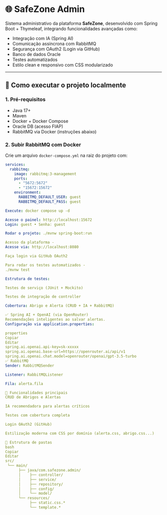 # 🌐 SafeZone Admin

Sistema administrativo da plataforma **SafeZone**, desenvolvido com Spring Boot + Thymeleaf, integrando funcionalidades avançadas como:

- Integração com IA (Spring AI)
- Comunicação assíncrona com RabbitMQ
- Segurança com OAuth2 (Login via GitHub)
- Banco de dados Oracle
- Testes automatizados
- Estilo clean e responsivo com CSS modularizado

---

## 🔧 Como executar o projeto localmente

### 1. Pré-requisitos

- Java 17+
- Maven
- Docker + Docker Compose
- Oracle DB (acesso FIAP)
- RabbitMQ via Docker (instruções abaixo)

### 2. Subir RabbitMQ com Docker

Crie um arquivo `docker-compose.yml` na raiz do projeto com:

```yml
services:
  rabbitmq:
    image: rabbitmq:3-management
    ports:
      - "5672:5672"
      - "15672:15672"
    environment:
      RABBITMQ_DEFAULT_USER: guest
      RABBITMQ_DEFAULT_PASS: guest

Execute: docker compose up -d

Acesse o painel: http://localhost:15672
Login: guest • Senha: guest

Rodar o projeto: ./mvnw spring-boot:run

Acesso da plataforma - 
Acesse via: http://localhost:8080

Faça login via GitHub OAuth2

Para rodar os testes automatizados -
./mvnw test

Estrutura de testes:

Testes de serviço (JUnit + Mockito)

Testes de integração de controller

Cobertura: Abrigo e Alerta (CRUD + IA + RabbitMQ)

✅ Spring AI + OpenAI (via OpenRouter)
Recomendações inteligentes ao salvar alertas.
Configuração via application.properties:

properties
Copiar
Editar
spring.ai.openai.api-key=sk-xxxxx
spring.ai.openai.base-url=https://openrouter.ai/api/v1
spring.ai.openai.chat.model=openrouter/openai/gpt-3.5-turbo
✅ RabbitMQ
Sender: RabbitMQSender

Listener: RabbitMQListener

Fila: alerta.fila

🧪 Funcionalidades principais
CRUD de Abrigos e Alertas

IA recomendadora para alertas críticos

Testes com cobertura completa

Login OAuth2 (GitHub)

Estilização moderna com CSS por domínio (alerta.css, abrigo.css...)

📂 Estrutura de pastas
bash
Copiar
Editar
src/
 └── main/
      ├── java/com.safezone.admin/
      │    ├── controller/
      │    ├── service/
      │    ├── repository/
      │    ├── config/
      │    └── model/
      └── resources/
           ├── static.css.*
           └── template.*
